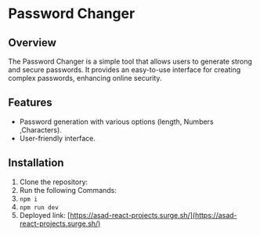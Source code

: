 # Password Changer

## Overview

The Password Changer is a simple tool that allows users to generate strong and secure passwords. It provides an easy-to-use interface for creating complex passwords, enhancing online security.

## Features

- Password generation with various options (length, Numbers ,Characters).
- User-friendly interface.

## Installation

1. Clone the repository:
2. Run the following Commands:
3. `npm i`
4. `npm run dev`
5. Deployed link: [https://asad-react-projects.surge.sh/](https://asad-react-projects.surge.sh/)
